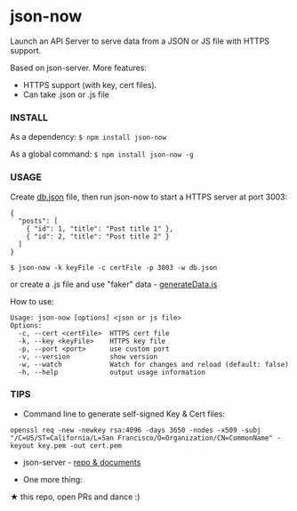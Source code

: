 # json-now

Launch an API Server to serve data from a JSON or JS file with HTTPS support.

Based on json-server. More features:
- HTTPS support (with key, cert files).
- Can take .json or .js file

### INSTALL

As a dependency: `$ npm install json-now`

As a global command: `$ npm install json-now -g`

### USAGE

Create [db.json](tests/sample.json) file, then run json-now to start a HTTPS server at port 3003:
```
{
  "posts": [
    { "id": 1, "title": "Post title 1" },
    { "id": 2, "title": "Post title 2" }
  ]
}
```
`$ json-now -k keyFile -c certFile -p 3003 -w db.json`

or create a .js file and use "faker" data - [generateData.js](tests/generateData.js)

How to use:

```
Usage: json-now [options] <json or js file>
Options:
  -c, --cert <certFile>  HTTPS cert file
  -k, --key <keyFile>    HTTPS key file
  -p, --port <port>      use custom port
  -v, --version          show version
  -w, --watch            Watch for changes and reload (default: false)
  -h, --help             output usage information
```

### TIPS

- Command line to generate self-signed Key & Cert files:

`openssl req -new -newkey rsa:4096 -days 3650 -nodes -x509 -subj "/C=US/ST=California/L=San Francisco/O=Organization/CN=CommonName" -keyout key.pem -out cert.pem`

- json-server - [repo & documents](https://github.com/typicode/json-server)

- One more thing:

★ this repo, open PRs and dance :)